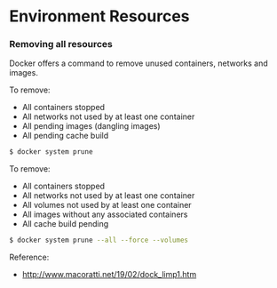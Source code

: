 # Environment Resources

### Removing all resources

Docker offers a command to remove unused containers, networks and images.

To remove:
- All containers stopped
- All networks not used by at least one container
- All pending images (dangling images)
- All pending cache build

```bash
$ docker system prune
```

To remove:
- All containers stopped
- All networks not used by at least one container
- All volumes not used by at least one container
- All images without any associated containers
- All cache build pending

```bash
$ docker system prune --all --force --volumes
```

Reference:

- http://www.macoratti.net/19/02/dock_limp1.htm
